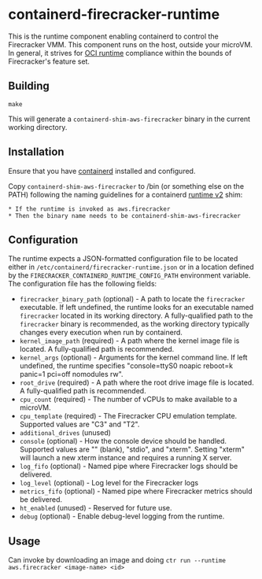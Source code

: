 # containerd-firecracker-runtime

This is the runtime component enabling containerd to control the Firecracker
VMM.  This component runs on the host, outside your microVM. In general, it
strives for
[OCI runtime](https://github.com/opencontainers/runtime-spec/blob/master/spec.md)
compliance within the bounds of Firecracker's feature set.

## Building

`make`

This will generate a `containerd-shim-aws-firecracker` binary in the current
working directory.

## Installation

Ensure that you have [containerd](https://github.com/containerd/containerd)
installed and configured.

Copy `containerd-shim-aws-firecracker` to /bin (or something else on the PATH)
following the naming guidelines for a containerd
[runtime v2](https://github.com/containerd/containerd/blob/master/runtime/v2/README.md)
shim:

	* If the runtime is invoked as aws.firecracker
	* Then the binary name needs to be containerd-shim-aws-firecracker

## Configuration

The runtime expects a JSON-formatted configuration file to be located either in
`/etc/containerd/firecracker-runtime.json` or in a location defined by the
`FIRECRACKER_CONTAINERD_RUNTIME_CONFIG_PATH` environment variable.  The
configuration file has the following fields:

* `firecracker_binary_path` (optional) - A path to locate the `firecracker`
  executable.  If left undefined, the runtime looks for an executable named
  `firecracker` located in its working directory.  A fully-qualified path to the
  `firecracker` binary is recommended, as the working directory typically
  changes every execution when run by containerd.
* `kernel_image_path` (required) - A path where the kernel image file is
  located.  A fully-qualified path is recommended.
* `kernel_args` (optional) - Arguments for the kernel command line.  If left
  undefined, the runtime specifies "console=ttyS0 noapic reboot=k panic=1
  pci=off nomodules rw".
* `root_drive` (required) - A path where the root drive image file is located. A
  fully-qualified path is recommended.
* `cpu_count` (required) - The number of vCPUs to make available to a microVM.
* `cpu_template` (required) - The Firecracker CPU emulation template.  Supported
  values are "C3" and "T2".
* `additional_drives` (unused)
* `console` (optional) - How the console device should be handled.  Supported
  values are "" (blank), "stdio", and "xterm".  Setting "xterm" will launch a
  new xterm instance and requires a running X server.
* `log_fifo` (optional) - Named pipe where Firecracker logs should be delivered.
* `log_level` (optional) - Log level for the Firecracker logs
* `metrics_fifo` (optional) - Named pipe where Firecracker metrics should be
  delivered.
* `ht_enabled` (unused) - Reserved for future use.
* `debug` (optional) - Enable debug-level logging from the runtime.

## Usage

Can invoke by downloading an image and doing 
`ctr run --runtime aws.firecracker <image-name> <id>`
